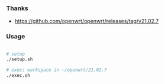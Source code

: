 ### Thanks

- https://github.com/openwrt/openwrt/releases/tag/v21.02.7

### Usage

```bash

# setup
./setup.sh

# exec; workspace in ~/openwrt/21.02.7
./exec.sh
```
